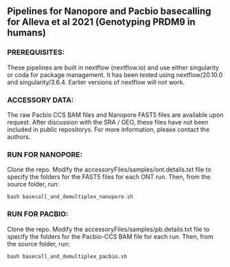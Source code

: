## Pipelines for Nanopore and Pacbio basecalling for Alleva et al 2021 (Genotyping PRDM9 in humans)

### PREREQUISITES: 
These pipelines are built in nextflow (nextflow.io) and use either singularity or coda for package management. It has been tested using nextflow/20.10.0 and singularity/3.6.4. Earlier versions of nextflow will not work.

### ACCESSORY DATA: 
The raw Pacbio CCS BAM files and Nanopore FAST5 files are available upon request. After discussion with the SRA / GEO, these files have not been included in public repositorys. For more information, please contact the authors. 

### RUN FOR NANOPORE: 
Clone the repo. Modify the accessoryFiles/samples/ont.details.txt file to specify the folders for the FAST5 files for each ONT run. Then, from the source folder, run:

`bash basecall_and_demultiplex_nanopore.sh`

### RUN FOR PACBIO: 
Clone the repo. Modify the accessoryFiles/samples/pb.details.txt file to specify the folders for the Pacbio-CCS BAM file for each run. Then, from the source folder, run:

`bash basecall_and_demultiplex_pacbio.sh`
